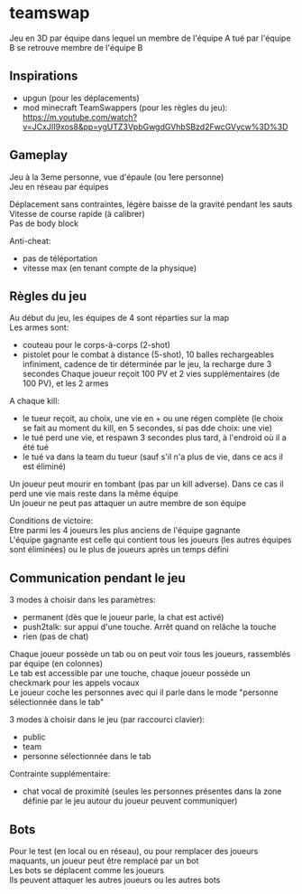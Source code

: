 # teamswap

Jeu en 3D par équipe dans lequel un membre de l'équipe A tué par l'équipe B se retrouve membre de l'équipe B

## Inspirations

* upgun (pour les déplacements)
* mod minecraft TeamSwappers (pour les règles du jeu):
<https://m.youtube.com/watch?v=JCxJII9xos8&pp=ygUTZ3VpbGwgdGVhbSBzd2FwcGVycw%3D%3D>

## Gameplay

Jeu à la 3eme personne, vue d'épaule (ou 1ere personne)  
Jeu en réseau par équipes

Déplacement sans contraintes, légère baisse de la gravité pendant les sauts  
Vitesse de course rapide (à calibrer)  
Pas de body block

Anti-cheat:

* pas de téléportation
* vitesse max (en tenant compte de la physique)

## Règles du jeu

Au début du jeu, les équipes de 4 sont réparties sur la map  
Les armes sont:

* couteau pour le corps-à-corps (2-shot)
* pistolet pour le combat à distance (5-shot), 10 balles rechargeables infiniment, cadence de tir déterminée par le jeu, la recharge dure 3 secondes
Chaque joueur reçoit 100 PV et 2 vies supplémentaires (de 100 PV), et les 2 armes

A chaque kill:

* le tueur reçoit, au choix, une vie en + ou une régen complète (le choix se fait au moment du kill, en 5 secondes, si pas dde choix: une vie)
* le tué perd une vie, et respawn 3 secondes plus tard, à l'endroid où il a été tué
* le tué va dans la team du tueur (sauf s'il n'a plus de vie, dans ce acs il est éliminé)

Un joueur peut mourir en tombant (pas par un kill adverse). Dans ce cas il perd une vie mais reste dans la même équipe  
Un joueur ne peut pas attaquer un autre membre de son équipe

Conditions de victoire:  
Etre parmi les 4 joueurs les plus anciens de l'équipe gagnante  
L'équipe gagnante est celle qui contient tous les joueurs (les autres équipes sont éliminées) ou le plus de joueurs après un temps défini

## Communication pendant le jeu

3 modes à choisir dans les paramètres:

* permanent (dès que le joueur parle, la chat est activé)
* push2talk: sur appui d'une touche. Arrêt quand on relâche la touche
* rien (pas de chat)

Chaque joueur possède un tab ou on peut voir tous les joueurs, rassemblés par équipe (en colonnes)  
Le tab est accessible par une touche, chaque joueur possède un checkmark pour les appels vocaux  
Le joueur coche les personnes avec qui il parle dans le mode "personne sélectionnée dans le tab"

3 modes à choisir dans le jeu (par raccourci clavier):

* public
* team
* personne sélectionnée dans le tab

Contrainte supplémentaire:

* chat vocal de proximité (seules les personnes présentes dans la zone définie par le jeu autour du joueur peuvent communiquer)

## Bots

Pour le test (en local ou en réseau), ou pour remplacer des joueurs maquants, un joueur peut être remplacé par un bot  
Les bots se déplacent comme les joueurs  
Ils peuvent attaquer les autres joueurs ou les autres bots
